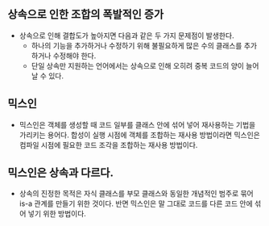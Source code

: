 ## 상속으로 인한 조합의 폭발적인 증가
- 상속으로 인해 결합도가 높아지면 다음과 같은 두 가지 문제점이 발생한다.
  - 하나의 기능을 추가하거나 수정하기 위해 불필요하게 많은 수의 클래스를 추가하거나 수정해야 한다.
  - 단일 상속만 지원하는 언어에서는 상속으로 인해 오히려 중복 코드의 양이 늘어날 수 있다.

## 믹스인
- 믹스인은 객체를 생성할 때 코드 일부를 클래스 안에 섞어 넣어 재사용하는 기법을 가리키는 용어다. 합성이 실행 시점에 객체를 조합하는 재사용 방법이라면 믹스인은 컴파일 시점에 필요한 코드 조각을 조합하는 재사용 방법이다.

## 믹스인은 상속과 다르다.
- 상속의 진정한 목적은 자식 클래스를 부모 클래스와 동일한 개념적인 범주로 묶어 is-a 관계를 만들기 위한 것이다. 반면 믹스인은 말 그대로 코드를 다른 코드 안에 섞어 넣기 위한 방법이다.